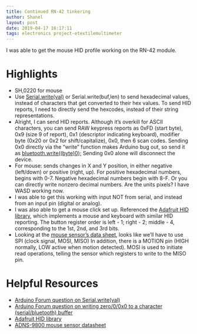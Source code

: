 ```yaml
---
title: Continued RN-42 tinkering
author: Shanel
layout: post
date: 2019-04-17 16:17:11
tags: electronics project-etextilemultimeter
---
```


I was able to get the mouse HID profile working on the RN-42 module.

# Highlights
* SH,0220 for mouse
* Use [Serial.write(val)][1] or Serial.write(buf,len) to send hexadecimal values, instead of characters that get converted to their hex values. To send HID reports, I need to directly send the hexcodes, instead of their string representations.
* Alright, I can send HID reports. Although it’s overkill for ASCII characters, you can send RAW keypress reports as 0xFD (start byte), 0x9 (size 9 of report), 0x1 (descriptor indicating keyboard), modifier byte (0x20 or 0x2 for shift/capitalize), 0x0, then 6 scan codes. Sending 0x0 directly via the “write” function makes Arduino bug out, so send it as [bluetooth.write((byte)0);][2] Sending 0x0 alone will disconnect the device.
* For mouse: sends changes in X and Y position, in either negative (left/down) or positive (right, up). For positive hexadecimal numbers, begins with 0-7. Negative hexadecimal numbers begin with 8-F. Or you can directly write nonzero decimal numbers. Are the units pixels? I have WASD working now.
* I was able to get this working with input NOT from serial, and instead from an input pin (digital or analog).
* I was also able to get a mouse click set up. Referenced the [Adafruit HID library][4], which implements a mouse and keyboard with similar HID reporting. The button register order is left - 1; right - 2; middle - 4, corresponding to the 1st, 2nd, and 3rd bits.
* Looking at the [mouse sensor’s data sheet][3], looks like we’ll have to use SPI (clock signal, MOSI, MISO) In addition, there is a MOTION pin (HIGH normally, LOW active when motion detected). MOSI is used to initiate read operations, telling the sensor which registers to write to the MISO pin.

# Helpful Resources
* [Arduino Forum question on Serial.write(val)][1]
* [Arduino Forum question on writing zero/0/0x0 to a character (serial/bluetooth) buffer][2]
* [Adafruit HID library][4]
* [ADNS-9800 mouse sensor datasheet][3]

[1]: https://forum.arduino.cc/index.php?topic=142248.0
[2]: http://forum.arduino.cc/index.php?topic=45769.0
[3]: https://datasheet.octopart.com/ADNS-9800-Avago-datasheet-10666463.pdf
[4]: https://circuitpython.readthedocs.io/projects/hid/en/latest/index.html